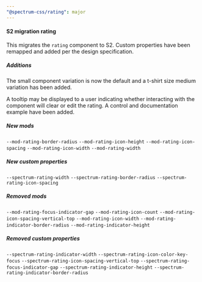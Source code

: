 ```yaml
---
"@spectrum-css/rating": major
---
```


#### S2 migration rating

This migrates the `rating` component to S2. Custom properties have been remapped and added per the design specification.

##### Additions

The small component variation is now the default and a t-shirt size medium variation has been added.

A tooltip may be displayed to a user indicating whether interacting with the component will clear or edit the rating. A control and documentation example have been added.

##### New mods

`--mod-rating-border-radius`
`--mod-rating-icon-height`
`--mod-rating-icon-spacing`
`--mod-rating-icon-width`
`--mod-rating-width`

##### New custom properties

`--spectrum-rating-width`
`--spectrum-rating-border-radius`
`--spectrum-rating-icon-spacing`

##### Removed mods

`--mod-rating-focus-indicator-gap`
`--mod-rating-icon-count`
`--mod-rating-icon-spacing-vertical-top`
`--mod-rating-icon-width`
`--mod-rating-indicator-border-radius`
`--mod-rating-indicator-height`

##### Removed custom properties

`--spectrum-rating-indicator-width`
`--spectrum-rating-icon-color-key-focus`
`--spectrum-rating-icon-spacing-vertical-top`
`--spectrum-rating-focus-indicator-gap`
`--spectrum-rating-indicator-height`
`--spectrum-rating-indicator-border-radius`
